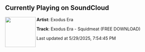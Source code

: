 ## Currently Playing on SoundCloud

[<img align="left" width="100" src="https://i1.sndcdn.com/artworks-2DE8bP8AYmXoJA39-jp2I3Q-t500x500.jpg">](https://soundcloud.com/exodusera/squidmeat)

**Artist**: Exodus Era 

**Track**: Exodus Era - Squidmeat (FREE DOWNLOAD)

Last updated at 5/29/2025, 7:54:45 PM
